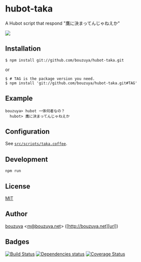 # hubot-taka

A Hubot script that respond "鷹に決まってんじゃねえか"

![](http://img.f.hatena.ne.jp/images/fotolife/b/bouzuya/20140906/20140906180403.gif)

## Installation

    $ npm install git://github.com/bouzuya/hubot-taka.git

or

    $ # TAG is the package version you need.
    $ npm install 'git://github.com/bouzuya/hubot-taka.git#TAG'

## Example

    bouzuya> hubot 一体何者なの？
      hubot> 鷹に決まってんじゃねえか

## Configuration

See [`src/scripts/taka.coffee`](src/scripts/taka.coffee).

## Development

`npm run`

## License

[MIT](LICENSE)

## Author

[bouzuya][user] &lt;[m@bouzuya.net][mail]&gt; ([http://bouzuya.net][url])

## Badges

[![Build Status][travis-badge]][travis]
[![Dependencies status][david-dm-badge]][david-dm]
[![Coverage Status][coveralls-badge]][coveralls]

[travis]: https://travis-ci.org/bouzuya/hubot-taka
[travis-badge]: https://travis-ci.org/bouzuya/hubot-taka.svg?branch=master
[david-dm]: https://david-dm.org/bouzuya/hubot-taka
[david-dm-badge]: https://david-dm.org/bouzuya/hubot-taka.png
[coveralls]: https://coveralls.io/r/bouzuya/hubot-taka
[coveralls-badge]: https://img.shields.io/coveralls/bouzuya/hubot-taka.svg
[user]: https://github.com/bouzuya
[mail]: mailto:m@bouzuya.net
[url]: http://bouzuya.net

